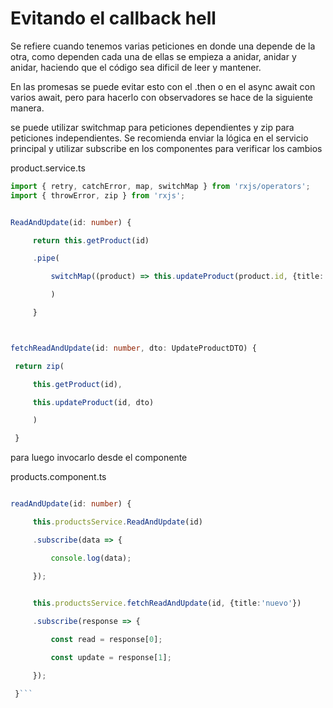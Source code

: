 # Evitando el callback hell

Se refiere cuando tenemos varias peticiones en donde una depende de la otra, como dependen cada una de ellas se empieza a anidar, anidar y anidar, haciendo que el código sea dificil de leer y mantener.

En las promesas se puede evitar esto con el .then o en el async await con varios await, pero para hacerlo con observadores se hace de la siguiente manera.

se puede utilizar switchmap para peticiones dependientes y zip para peticiones independientes. Se recomienda enviar la lógica en el servicio principal y utilizar subscribe en los componentes para verificar los cambios

product.service.ts
```ts
import { retry, catchError, map, switchMap } from 'rxjs/operators';
import { throwError, zip } from 'rxjs';


ReadAndUpdate(id: number) {

	 return this.getProduct(id)

	 .pipe(

		 switchMap((product) => this.updateProduct(product.id, {title: 'change'}))

		 )

	 }



fetchReadAndUpdate(id: number, dto: UpdateProductDTO) {

 return zip(

	 this.getProduct(id),

	 this.updateProduct(id, dto)

	 )

 }
```

para luego invocarlo desde el componente

products.component.ts
```ts

readAndUpdate(id: number) {

	 this.productsService.ReadAndUpdate(id)

	 .subscribe(data => {

		 console.log(data);

	 });

	 
	 this.productsService.fetchReadAndUpdate(id, {title:'nuevo'})

	 .subscribe(response => {

		 const read = response[0];

		 const update = response[1];

	 });

 }```